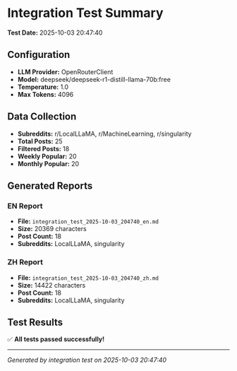 # Integration Test Summary

**Test Date:** 2025-10-03 20:47:40

## Configuration

- **LLM Provider:** OpenRouterClient
- **Model:** deepseek/deepseek-r1-distill-llama-70b:free
- **Temperature:** 1.0
- **Max Tokens:** 4096

## Data Collection

- **Subreddits:** r/LocalLLaMA, r/MachineLearning, r/singularity
- **Total Posts:** 25
- **Filtered Posts:** 18
- **Weekly Popular:** 20
- **Monthly Popular:** 20

## Generated Reports

### EN Report

- **File:** `integration_test_2025-10-03_204740_en.md`
- **Size:** 20369 characters
- **Post Count:** 18
- **Subreddits:** LocalLLaMA, singularity

### ZH Report

- **File:** `integration_test_2025-10-03_204740_zh.md`
- **Size:** 14422 characters
- **Post Count:** 18
- **Subreddits:** LocalLLaMA, singularity

## Test Results

✅ **All tests passed successfully!**

---

*Generated by integration test on 2025-10-03 20:47:40*
